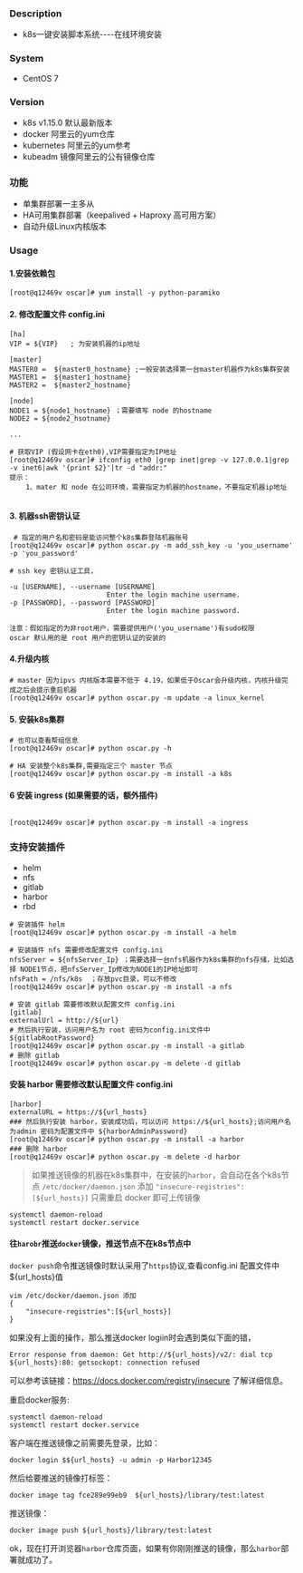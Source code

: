 ### Description

- k8s一键安装脚本系统----在线环境安装
   
    
### System
 
 - CentOS 7

### Version
- k8s v1.15.0 默认最新版本
- docker 阿里云的yum仓库
- kubernetes 阿里云的yum参考
- kubeadm 镜像阿里云的公有镜像仓库
 
### 功能

 - 单集群部署一主多从
 - HA可用集群部署（keepalived + Haproxy 高可用方案）
 - 自动升级Linux内核版本
 



### Usage

#### 1.安装依赖包

~~~
[root@q12469v oscar]# yum install -y python-paramiko 
~~~

#### 2. 修改配置文件 config.ini

~~~
[ha]
VIP = ${VIP}   ; 为安装机器的ip地址

[master]
MASTER0 =  ${master0_hostname} ;一般安装选择第一台master机器作为k8s集群安装
MASTER1 =  ${master1_hostname}
MASTER2 =  ${master2_hostname}

[node]
NODE1 = ${node1_hostname} ；需要填写 node 的hostname
NODE2 = ${node2_hsotname}

...

# 获取VIP (假设网卡在eth0),VIP需要指定为IP地址
[root@q12469v oscar]# ifconfig eth0 |grep inet|grep -v 127.0.0.1|grep -v inet6|awk '{print $2}'|tr -d "addr:"
提示：  
    1、mater 和 node 在公司环境，需要指定为机器的hostname，不要指定机器ip地址 
  
~~~

#### 3. 机器ssh密钥认证

~~~
 # 指定的用户名和密码是能访问整个k8s集群登陆机器账号                                 
[root@q12469v oscar]# python oscar.py -m add_ssh_key -u 'you_username' -p 'you_password'

# ssh key 密钥认证工具，

-u [USERNAME], --username [USERNAME]
                        Enter the login machine username.
-p [PASSWORD], --password [PASSWORD]
                        Enter the login machine password.
                        
注意：假如指定的为非root用户，需要提供用户('you_username')有sudo权限   
oscar 默认用的是 root 用户的密钥认证的安装的  

~~~

#### 4.升级内核

~~~
# master 因为ipvs 内核版本需要不低于 4.19，如果低于Oscar会升级内核，内核升级完成之后会提示重启机器
[root@q12469v oscar]# python oscar.py -m update -a linux_kernel

~~~

#### 5. 安装k8s集群

~~~ 
# 也可以查看帮组信息
[root@q12469v oscar]# python oscar.py -h

# HA 安装整个k8s集群,需要指定三个 master 节点
[root@q12469v oscar]# python oscar.py -m install -a k8s

~~~

#### 6 安装 ingress (如果需要的话，额外插件)

~~~

[root@q12469v oscar]# python oscar.py -m install -a ingress

~~~

### 支持安装插件

- helm
- nfs
- gitlab
- harbor
- rbd

~~~
# 安装插件 helm
[root@q12469v oscar]# python oscar.py -m install -a helm

# 安装插件 nfs 需要修改配置文件 config.ini
nfsServer = ${nfsServer_Ip} ；需要选择一台nfs机器作为k8s集群的nfs存储，比如选择 NODE1节点，把nfsServer_Ip修改为NODE1的IP地址即可
nfsPath = /nfs/k8s  ；存放pvc目录，可以不修改
[root@q12469v oscar]# python oscar.py -m install -a nfs

# 安装 gitlab 需要修改默认配置文件 config.ini
[gitlab]
externalUrl = http://${url}
# 然后执行安装，访问用户名为 root 密码为config.ini文件中 ${gitlabRootPassword}
[root@q12469v oscar]# python oscar.py -m install -a gitlab
# 删除 gitlab
[root@q12469v oscar]# python oscar.py -m delete -d gitlab

~~~


#### 安装 harbor 需要修改默认配置文件 config.ini
~~~
[harbor]
externalURL = https://${url_hosts}
### 然后执行安装 harbor，安装成功后，可以访问 https://${url_hosts};访问用户名为admin 密码为配置文件中 ${harborAdminPassword}
[root@q12469v oscar]# python oscar.py -m install -a harbor
### 删除 harbor
[root@q12469v oscar]# python oscar.py -m delete -d harbor

~~~
>  如果推送镜像的机器在k8s集群中，在安装的`harbor`，会自动在各个k8s节点 `/etc/docker/daemon.json` 添加 `"insecure-registries":[${url_hosts}]` 只需重启 docker 即可上传镜像

```
systemctl daemon-reload
systemctl restart docker.service

```

#### 往`harobr`推送`docker`镜像，推送节点不在k8s节点中

`docker push`命令推送镜像时默认采用了`https`协议,查看config.ini 配置文件中${url_hosts}值
```
vim /etc/docker/daemon.json 添加
{
    "insecure-registries":[${url_hosts}]
}
```

如果没有上面的操作，那么推送docker logiin时会遇到类似下面的错，

```
Error response from daemon: Get http://${url_hosts}/v2/: dial tcp ${url_hosts}:80: getsockopt: connection refused
```

可以参考该链接：https://docs.docker.com/registry/insecure  了解详细信息。

重启docker服务:

```
systemctl daemon-reload
systemctl restart docker.service
```

客户端在推送镜像之前需要先登录，比如：

```
docker login $${url_hosts} -u admin -p Harbor12345
```

然后给要推送的镜像打标签：

```
docker image tag fce289e99eb9  ${url_hosts}/library/test:latest
```

推送镜像：

```
docker image push ${url_hosts}/library/test:latest
```

ok，现在打开浏览器`harbor`仓库页面，如果有你刚刚推送的镜像，那么`harbor`部署就成功了。






